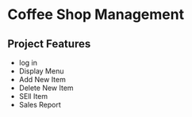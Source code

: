 # Coffee Shop Management

## Project Features
- log in
- Display Menu
- Add New Item
- Delete New Item
- SEll Item
- Sales Report

